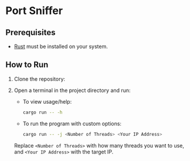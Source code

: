 # Port Sniffer

## Prerequisites
- [Rust](https://www.rust-lang.org/tools/install) must be installed on your system.

## How to Run

1. Clone the repository:

2. Open a terminal in the project directory and run:

   - To view usage/help:
     ```bash
     cargo run -- -h
     ```

   - To run the program with custom options:
     ```bash
     cargo run -- -j <Number of Threads> <Your IP Address>
     ```

   Replace `<Number of Threads>` with how many threads you want to use, and `<Your IP Address>` with the target IP.